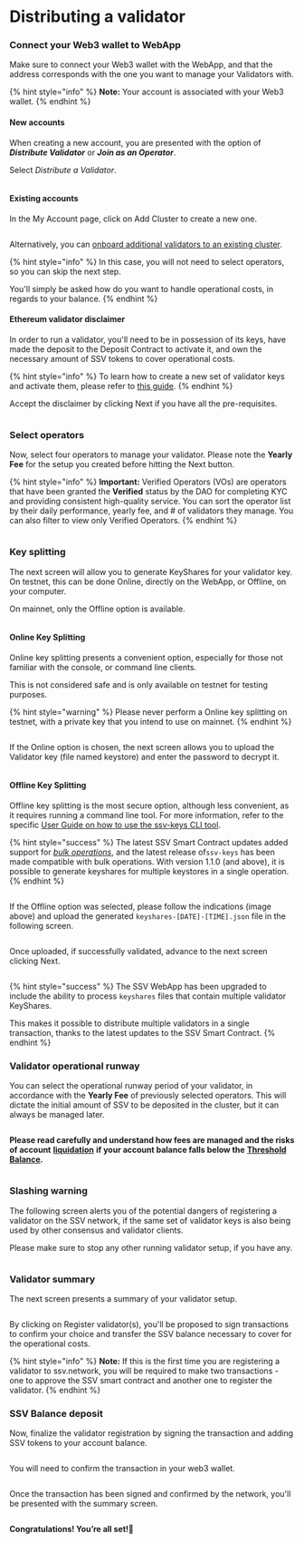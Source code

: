 # Distributing a validator

### Connect your Web3 wallet to WebApp

Make sure to connect your Web3 wallet with the WebApp, and that the address corresponds with the one you want to manage your Validators with.

{% hint style="info" %}
**Note:** Your account is associated with your Web3 wallet.
{% endhint %}

#### New accounts

When creating a new account, you are presented with the option of _**Distribute Validator**_ or _**Join as an Operator**_.

Select _Distribute a Validator_.

<figure><img src="../../.gitbook/assets/distribute_validator_1.png" alt=""><figcaption></figcaption></figure>

#### Existing accounts

In the My Account page, click on Add Cluster to create a new one.

<figure><img src="../../.gitbook/assets/distribute_validator_2.png" alt=""><figcaption></figcaption></figure>

Alternatively, you can [onboard additional validators to an existing cluster](broken-reference).

{% hint style="info" %}
In this case, you will not need to select operators, so you can skip the next step.

You'll simply be asked how do you want to handle operational costs, in regards to your balance.
{% endhint %}

#### Ethereum validator disclaimer

In order to run a validator, you'll need to be in possession of its keys, have made the deposit to the Deposit Contract to activate it, and own the necessary amount of SSV tokens to cover operational costs.

{% hint style="info" %}
To learn how to create a new set of validator keys and activate them, please refer to [this guide](broken-reference).
{% endhint %}

Accept the disclaimer by clicking Next if you have all the pre-requisites.

<figure><img src="../../.gitbook/assets/distribute_validator_3.png" alt=""><figcaption></figcaption></figure>

### Select operators

Now, select four operators to manage your validator. Please note the **Yearly Fee** for the setup you created before hitting the Next button.

{% hint style="info" %}
**Important:** Verified Operators (VOs) are operators that have been granted the **Verified** status by the DAO for completing KYC and providing consistent high-quality service. You can sort the operator list by their daily performance, yearly fee, and # of validators they manage. You can also filter to view only Verified Operators.
{% endhint %}

<figure><img src="../../.gitbook/assets/Screenshot 2024-03-13 at 12.03.16.png" alt=""><figcaption></figcaption></figure>

### Key splitting

The next screen will allow you to generate KeyShares for your validator key. On testnet, this can be done Online, directly on the WebApp, or Offline, on your computer.

On mainnet, only the Offline option is available.

<figure><img src="../../.gitbook/assets/distribute_validator_7.png" alt=""><figcaption></figcaption></figure>

#### Online Key Splitting

Online key splitting presents a convenient option, especially for those not familiar with the console,  or command line clients.

This is not considered safe and is only available on testnet for testing purposes.

{% hint style="warning" %}
Please never perform a Online key splitting on testnet, with a private key that you intend to use on mainnet.
{% endhint %}

<figure><img src="../../.gitbook/assets/distribute_validator_8.png" alt=""><figcaption></figcaption></figure>

If the Online option is chosen, the next screen allows you to upload the Validator key (file named keystore) and enter the password to decrypt it.

<figure><img src="../../.gitbook/assets/distribute_validator_9.png" alt=""><figcaption></figcaption></figure>

#### Offline Key Splitting

Offline key splitting is the most secure option, although less convenient, as it requires running a command line tool. For more information, refer to the specific [User Guide on how to use the ssv-keys CLI tool](../tools/ssv-keys-cli.md).

{% hint style="success" %}
The latest SSV Smart Contract updates added support for [_bulk operations_](../../developers/smart-contracts/ssvnetwork.md#bulkregistervalidator-publickey-operatorids-shares-amount-cluster), and the latest release of`ssv-keys` has been made compatible with bulk operations. With version 1.1.0 (and above), it is possible to generate keyshares for multiple keystores in a single operation.
{% endhint %}

<figure><img src="../../.gitbook/assets/distribute_validator_10.png" alt=""><figcaption></figcaption></figure>

If the Offline option was selected, please follow the indications (image above) and upload the generated `keyshares-[DATE]-[TIME].json` file in the following screen.

<figure><img src="../../.gitbook/assets/distribute_validator_11.png" alt=""><figcaption></figcaption></figure>

Once uploaded, if successfully validated, advance to the next screen clicking Next.

<figure><img src="../../.gitbook/assets/Screenshot 2024-03-13 at 12.04.48 (1).png" alt=""><figcaption></figcaption></figure>

{% hint style="success" %}
The SSV WebApp has been upgraded to include the ability to process `keyshares` files that contain multiple validator KeyShares.

This makes it possible to distribute multiple validators in a single transaction, thanks to the latest updates to the SSV Smart Contract.
{% endhint %}

### Validator operational runway

You can select the operational runway period of your validator, in accordance with the **Yearly Fee** of previously selected operators. This will dictate the initial amount of SSV to be deposited in the cluster, but it can always be managed later.

<figure><img src="../../.gitbook/assets/distribute_validator_5.png" alt=""><figcaption></figcaption></figure>

**Please read carefully and understand how fees are managed and the risks of account** [**liquidation**](https://ssv.network/glossary/#liquidation) **if your account balance falls below the** [**Threshold Balance**](https://ssv.network/glossary/##threshold-balance)**.**

<figure><img src="../../.gitbook/assets/distribute_validator_6.png" alt=""><figcaption></figcaption></figure>

### Slashing warning

The following screen alerts you of the potential dangers of registering a validator on the SSV network, if the same set of validator keys is also being used by other consensus and validator clients.

Please make sure to stop any other running validator setup, if you have any.

<figure><img src="../../.gitbook/assets/distribute_validator_13.png" alt=""><figcaption></figcaption></figure>

### Validator summary

The next screen presents a summary of your validator setup.

<figure><img src="../../.gitbook/assets/Screenshot 2024-03-13 at 12.05.28.png" alt=""><figcaption></figcaption></figure>

By clicking on Register validator(s), you'll be proposed to sign transactions to confirm your choice and transfer the SSV balance necessary to cover for the operational costs.

{% hint style="info" %}
**Note:** If this is the first time you are registering a validator to ssv.network, you will be required to make two transactions - one to approve the SSV smart contract and another one to register the validator.
{% endhint %}

### SSV Balance deposit

Now, finalize the validator registration by signing the transaction and adding SSV tokens to your account balance.

<figure><img src="../../.gitbook/assets/distribute_validator_16.png" alt=""><figcaption></figcaption></figure>

You will need to confirm the transaction in your web3 wallet.

<figure><img src="../../.gitbook/assets/distribute_validator_17.png" alt=""><figcaption></figcaption></figure>

Once the transaction has been signed and confirmed by the network, you'll be presented with the summary screen.

<figure><img src="../../.gitbook/assets/Screenshot 2024-03-13 at 12.06.11.png" alt=""><figcaption></figcaption></figure>

**Congratulations! You’re all set!🥳**
